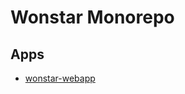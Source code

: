 # Wonstar Monorepo

## Apps

- [wonstar-webapp](https://github.com/sakimyto/Wonstar/tree/main/packages/wonstar-webapp)
